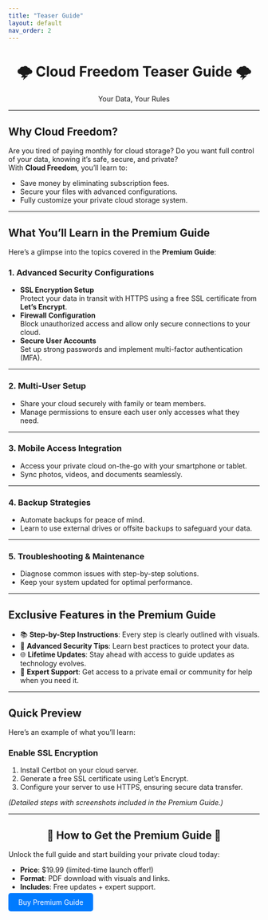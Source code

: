 ```yaml
---
title: "Teaser Guide"
layout: default
nav_order: 2
---
```


<div align="center">
  <h1>🌩️ Cloud Freedom Teaser Guide 🌩️</h1>
  <p>Your Data, Your Rules</p>
</div>

---

## **Why Cloud Freedom?**
Are you tired of paying monthly for cloud storage? Do you want full control of your data, knowing it’s safe, secure, and private?  
With **Cloud Freedom**, you’ll learn to:  
- Save money by eliminating subscription fees.  
- Secure your files with advanced configurations.  
- Fully customize your private cloud storage system.  

---

## **What You’ll Learn in the Premium Guide**
Here’s a glimpse into the topics covered in the **Premium Guide**:  

### **1. Advanced Security Configurations**
- **SSL Encryption Setup**  
   Protect your data in transit with HTTPS using a free SSL certificate from **Let’s Encrypt**.  
- **Firewall Configuration**  
   Block unauthorized access and allow only secure connections to your cloud.  
- **Secure User Accounts**  
   Set up strong passwords and implement multi-factor authentication (MFA).  

---

### **2. Multi-User Setup**
- Share your cloud securely with family or team members.  
- Manage permissions to ensure each user only accesses what they need.  

---

### **3. Mobile Access Integration**
- Access your private cloud on-the-go with your smartphone or tablet.  
- Sync photos, videos, and documents seamlessly.  

---

### **4. Backup Strategies**
- Automate backups for peace of mind.  
- Learn to use external drives or offsite backups to safeguard your data.  

---

### **5. Troubleshooting & Maintenance**
- Diagnose common issues with step-by-step solutions.  
- Keep your system updated for optimal performance.  

---

## **Exclusive Features in the Premium Guide**
- 📚 **Step-by-Step Instructions**: Every step is clearly outlined with visuals.  
- 🔐 **Advanced Security Tips**: Learn best practices to protect your data.  
- 🌐 **Lifetime Updates**: Stay ahead with access to guide updates as technology evolves.  
- 💬 **Expert Support**: Get access to a private email or community for help when you need it.  

---

## **Quick Preview**
Here’s an example of what you’ll learn:  

### **Enable SSL Encryption**
1. Install Certbot on your cloud server.  
2. Generate a free SSL certificate using Let’s Encrypt.  
3. Configure your server to use HTTPS, ensuring secure data transfer.  

*(Detailed steps with screenshots included in the Premium Guide.)*  

---

<div align="center">
  <h2>🚀 How to Get the Premium Guide 🚀</h2>
</div>

Unlock the full guide and start building your private cloud today:  
- **Price**: $19.99 (limited-time launch offer!)  
- **Format**: PDF download with visuals and links.  
- **Includes**: Free updates + expert support.  

<a href="#" style="background-color: #007BFF; color: white; padding: 10px 20px; text-decoration: none; border-radius: 5px;">Buy Premium Guide</a>
